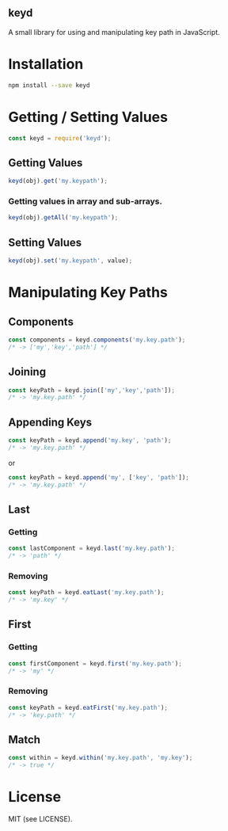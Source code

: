 keyd
----

A small library for using and manipulating key path in JavaScript.

# Installation

````bash
npm install --save keyd
````

# Getting / Setting Values

````javascript
const keyd = require('keyd');
````
    
## Getting Values

````javascript
keyd(obj).get('my.keypath');
````

### Getting values in array and sub-arrays.

````javascript
keyd(obj).getAll('my.keypath');
````

## Setting Values

````javascript
keyd(obj).set('my.keypath', value);
````

# Manipulating Key Paths

## Components

````javascript
const components = keyd.components('my.key.path');
/* -> ['my','key','path'] */
````

## Joining

````javascript
const keyPath = keyd.join(['my','key','path']);
/* -> 'my.key.path' */
````

## Appending Keys

````javascript
const keyPath = keyd.append('my.key', 'path');
/* -> 'my.key.path' */
````

or

````javascript
const keyPath = keyd.append('my', ['key', 'path']);
/* -> 'my.key.path' */
````

## Last

### Getting

````javascript
const lastComponent = keyd.last('my.key.path');
/* -> 'path' */
````

### Removing

````javascript
const keyPath = keyd.eatLast('my.key.path');
/* -> 'my.key' */
````

## First

### Getting

````javascript
const firstComponent = keyd.first('my.key.path');
/* -> 'my' */
````

### Removing

````javascript
const keyPath = keyd.eatFirst('my.key.path');
/* -> 'key.path' */
````

## Match

````javascript
const within = keyd.within('my.key.path', 'my.key');
/* -> true */
````

# License

MIT (see LICENSE).

